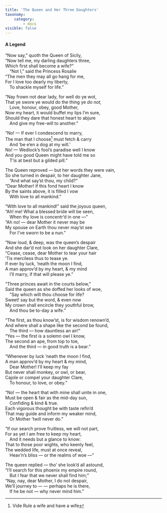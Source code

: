 ```yaml
---
title: 'The Queen and Her Three Daughters'
taxonomy:
    category:
        - docs
visible: false
---
```


#### A Legend  
  
“Now say,” quoth the Queen of Sicily,  
“Now tell me, my darling daughters three,  
Which first shall become a wife?”  
&emsp;“Not I,” said the Princess Rosalie  
“The men they may all go hang for me,  
For I love too dearly my liberty,  
&emsp;To shackle myself for life.”  
  
“Nay frown not dear lady, for well do ye wot,  
That ye swore ye would do the thing ye *do not,*  
&emsp;Love, honour, obey, good Mother,  
Now my heart, it would buffet my lips I’m sure,  
Should they dare that honest heart to abjure  
&emsp;And give my free-will to another.”  
  
“No! — If ever I condescend to marry,  
The man that I choose[^1] must fetch & carry  
&emsp;And ‘be e’en a dog at my will.’  
No! — Wedlock’s fool’s paradise well I know  
And you good Queen might have told me so  
&emsp;T’is at best but a gilded pill.”  
  
The Queen reproved — but her words they were vain,  
So she turned in despair, to her daughter Jane,  
&emsp;“And what say’st thou, my child?”  
“Dear Mother! if this fond heart I know  
By the saints above, it is filled I vow  
&emsp;With love to all mankind.”  
  
“With love to all mankind!” said the joyous queen,  
“Ah! me! What a blessed bride will be seen,  
&emsp;When thy love is concentr’d in one —”  
“Ah no! — dear Mother it never may be  
My spouse on Earth thou never may’st see  
&emsp;For I’ve sworn to be a nun.”  
  
“Now loud, & deep, was the queen’s despair  
And she dar’d not look on her daughter Clare,  
“Cease, cease, dear Mother to tear your hair  
 ’Tis merciless thus to tease ye.  
If ever by luck, ’neath the moon I find,  
A man approv’d by my heart, & my mind  
&emsp;I’ll marry, if that will please ye.”  
  
“Three princes await in the courts below,”  
Said the queen as she doffed her looks of woe,  
&emsp;“Say which wilt thou choose for life?  
Sweet! say but the word, & even now  
My crown shall encircle they youthful brow,  
&emsp;And thou be to-day a wife.”  
   
“The first, as thou know’st, is for wisdom renown’d,  
And where shall a shape like the second be found,  
&emsp;The third — how dauntless an air!”  
“Yes — the first is a solemn owl I know,  
The second an ape, from top to toe,  
&emsp;And the third — in good truth is a bear.”  
  
“Whenever by luck ’neath the moon I find,  
A man approv’d by my heart & my mind,  
&emsp;Dear Mother! I’ll keep my fay  
But never shall monkey, or owl, or bear,  
Cajole or compel your daughter Clare,  
&emsp;To honour, to love, or obey.”  
  
“No! — the heart that with mine shall unite in one,  
Must be open & fair as the mid-day sun,  
&emsp;Confiding & kind & true.  
Each vigorous thought be with taste refin’d  
That may guide and inform my weaker mind,  
&emsp;Or Mother ’twill never do.”  
  
“If our search prove fruitless, we will not part,  
For as yet I am free to keep my heart,  
&emsp;And it needs but a glance to know:  
That to those poor wights, who keenly feel,  
The wedded life, must at once reveal,  
&emsp;Heav’n’s bliss — or the realms of woe —”  
  
The queen replied — tho’ she look’d all astound,  
“I’ll search for this phoenix my empire round,  
&emsp;But I fear that we never shall find him;”  
“Nay, nay, dear Mother, I do not despair,  
We’ll journey to — — perhaps he is there,  
&emsp;If he be not — why never mind him.”

[^1]: Vide Rule a wife and have a wife